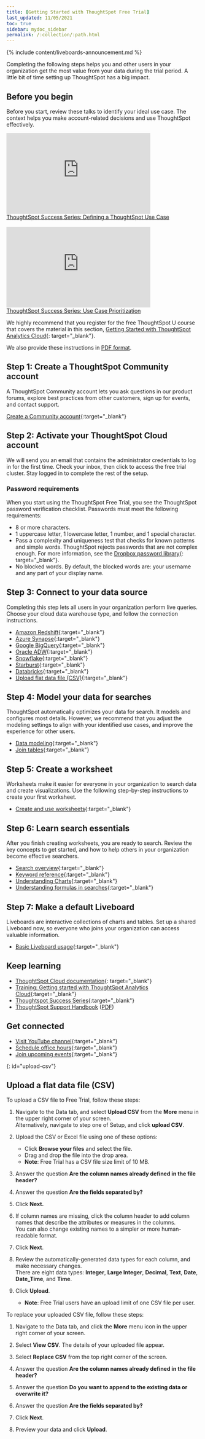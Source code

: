 ```yaml
---
title: [Getting Started with ThoughtSpot Free Trial]
last_updated: 11/05/2021
toc: true
sidebar: mydoc_sidebar
permalink: /:collection/:path.html
---
```


{% include content/liveboards-announcement.md %}

Completing the following steps helps you and other users in your organization get the most value from your data during the trial period. A little bit of time setting up ThoughtSpot has a big impact.

## Before you begin

Before you start, review these talks to identify your ideal use case. The context helps you make account-related decisions and use ThoughtSpot effectively.

<div><iframe width="375" height="210" src="https://www.youtube.com/embed/_HqB__xe3bo" title="YouTube video player" frameborder="0" allow="accelerometer; autoplay; clipboard-write; encrypted-media; gyroscope; picture-in-picture" allowfullscreen></iframe><br />
<a href="https://youtu.be/_HqB__xe3bo" target="_blank">ThoughtSpot Success Series: Defining a ThoughtSpot Use Case</a>
</div>
<br/>
<div><iframe width="375" height="210" src="https://www.youtube.com/embed/W5dwAmLSwT0" title="YouTube video player" frameborder="0" allow="accelerometer; autoplay; clipboard-write; encrypted-media; gyroscope; picture-in-picture" allowfullscreen></iframe><br />
<a href="https://youtu.be/W5dwAmLSwT0"  target="_blank">ThoughtSpot Success Series: Use Case Prioritization</a>
</div>

We highly recommend that you register for the free ThoughtSpot U course that covers the material in this section, [Getting Started with ThoughtSpot Analytics Cloud](https://training.thoughtspot.com/getting-started-with-thoughtspot-cloud){: target="_blank"}.

We also provide these instructions in <a href="{{ site.baseurl }}/downloads/ts-cloud-free-trial-get-started.pdf" download>PDF format</a>.

## Step 1: Create a ThoughtSpot Community account

A ThoughtSpot Community account lets you ask questions in our product forums, explore best practices from other customers, sign up for events, and contact support.

[Create a Community account](https://community.thoughtspot.com/customers/s/login/SelfRegister){:target="_blank"}

## Step 2: Activate your ThoughtSpot Cloud account

We will send you an email that contains the administrator credentials to log in for the first time. Check your inbox, then click to access the free trial cluster. Stay logged in to complete the rest of the setup.

### Password requirements
When you start using the ThoughtSpot Free Trial, you see the ThoughtSpot password verification checklist. Passwords must meet the following requirements:

- 8 or more characters.
- 1 uppercase letter, 1 lowercase letter, 1 number, and 1 special character.
- Pass a complexity and uniqueness test that checks for known patterns and simple words. ThoughtSpot rejects passwords that are not complex enough. For more information, see the [Dropbox password library](https://github.com/dropbox/zxcvbn){: target="_blank"}.
- No blocked words. By default, the blocked words are: your username and any part of your display name.

## Step 3: Connect to your data source
Completing this step lets all users in your organization perform live queries. Choose your cloud data warehouse type, and follow the connection instructions.
- [Amazon Redshift]({{site.baseurl}}/admin/ts-cloud/ts-cloud-embrace-redshift.html){:target="_blank"}
- [Azure Synapse]({{site.baseurl}}/admin/ts-cloud/ts-cloud-embrace-synapse.html){:target="_blank"}
- [Google BigQuery]({{site.baseurl}}/admin/ts-cloud/ts-cloud-embrace-gbq.html){:target="_blank"}
- [Oracle ADW]({{site.baseurl}}/admin/ts-cloud/ts-cloud-embrace-adw.html){:target="_blank"}
- [Snowflake]({{site.baseurl}}/admin/ts-cloud/ts-cloud-embrace-snowflake.html){:target="_blank"}
- [Starburst]({{site.baseurl}}/admin/ts-cloud/ts-cloud-embrace-starburst.html){:target="_blank"}
- [Databricks]({{site.baseurl}}/admin/ts-cloud/ts-cloud-embrace-databricks.html){:target="_blank"}
- [Upload flat data file (CSV)]({{site.baseurl}}/release/ts-cloud-getting-started-free-trial.html#upload-csv){:target="_blank"}

## Step 4: Model your data for searches

ThoughtSpot automatically optimizes your data for search. It models and configures most details. However, we recommend that you adjust the modeling settings to align with your identified use cases, and improve the experience for other users.

- [Data modeling]({{site.baseurl}}/admin/data-modeling/about-data-modeling-intro.html){:target="_blank"}
- [Join tables]({{site.baseurl}}/admin/ts-cloud/tables-join.html){:target="_blank"}

## Step 5: Create a worksheet

Worksheets make it easier for everyone in your organization to search data and create visualizations. Use the following step-by-step instructions to create your first worksheet.

- [Create and use worksheets]({{site.baseurl}}/admin/worksheets/about-worksheets.html){:target="_blank"}

## Step 6: Learn search essentials

After you finish creating worksheets, you are ready to search. Review the key concepts to get started, and how to help others in your organization become effective searchers.

- [Search overview]({{site.baseurl}}/end-user/search/search-overview.html){:target="_blank"}
- [Keyword reference]({{site.baseurl}}/reference/keywords.html){:target="_blank"}
- [Understanding Charts]({{site.baseurl}}/end-user/search/about-charts.html){:target="_blank"}
- [Understanding formulas in searches]({{site.baseurl}}/complex-search/add-formula-to-search.html){:target="_blank"}

## Step 7: Make a default Liveboard

Liveboards are interactive collections of charts and tables. Set up a shared Liveboard now, so everyone who joins your organization can access valuable information.

- [Basic Liveboard usage]({{site.baseurl}}/end-user/pinboards/about-pinboards.html){:target="_blank"}

## Keep learning

- [ThoughtSpot Cloud documentation](https://cloud-docs.thoughtspot.com){: target="_blank"}
- [Training: Getting started with ThoughtSpot Analytics Cloud](https://training.thoughtspot.com/getting-started-with-thoughtspot-cloud){:target="_blank"}
- [Thoughtspot Success Series](https://youtu.be/EYHa8Ck3tdw){:target="_blank"}
- [ThoughtSpot Support Handbook]({{site.baseurl}}/admin/ts-cloud/ts-cloud-support-handbook.html) (<a href="{{ site.baseurl }}/downloads/support-handbook.pdf" download>PDF</a>)

## Get connected

- [Visit YouTube channel](https://www.youtube.com/thoughtspot){:target="_blank"}
- [Schedule office hours](https://thoughtspotcs-officehours.youcanbook.me/){:target="_blank"}
- [Join upcoming events](https://groups.thoughtspot.com/events/#/list){:target="_blank"}

{: id="upload-csv"}
## Upload a flat data file (CSV)

To upload a CSV file to Free Trial, follow these steps:

1. Navigate to the Data tab, and select **Upload CSV** from the **More** menu in the upper right corner of your screen. <br />
Alternatively, navigate to step one of Setup, and click **upload CSV**.

2. Upload the CSV or Excel file using one of these options:

   - Click **Browse your files** and select the file.
   - Drag and drop the file into the drop area.
   - **Note**: Free Trial has a CSV file size limit of 10 MB.

3. Answer the question **Are the column names already defined in the file header?**

4. Answer the question **Are the fields separated by?**

5. Click **Next.**

6. If column names are missing, click the column header to add column names that describe the attributes or measures in the columns.<br />
You can also change existing names to a simpler or more human-readable format.

7. Click **Next**.

8. Review the automatically-generated data types for each column, and make necessary changes. <br /> There are eight data types: **Integer**, **Large Integer**, **Decimal**, **Text**, **Date**, **Date_Time**, and **Time**.

9. Click **Upload**.

   - **Note**: Free Trial users have an upload limit of one CSV file per user.

To replace your uploaded CSV file, follow these steps:

1. Navigate to the Data tab, and click the **More** menu icon in the upper right corner of your screen.

2. Select **View CSV**. The details of your uploaded file appear.

3. Select **Replace CSV** from the top right corner of the screen.

3. Answer the question **Are the column names already defined in the file header?**

4. Answer the question **Do you want to append to the existing data or overwrite it?**<br />

4. Answer the question **Are the fields separated by?**

5. Click **Next**.

6. Preview your data and click **Upload**.
